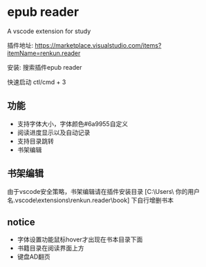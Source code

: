 # epub reader

A vscode extension for study

插件地址: https://marketplace.visualstudio.com/items?itemName=renkun.reader

安装: 搜索插件epub reader

快速启动 ctl/cmd + 3

## 功能

- 支持字体大小，字体颜色#6a9955自定义
- 阅读进度显示以及自动记录
- 支持目录跳转
- 书架编辑

## 书架编辑

由于vscode安全策略，书架编辑请在插件安装目录 [C:\Users\ 你的用户名\.vscode\extensions\renkun.reader\book] 下自行增删书本

## notice

- 字体设置功能鼠标hover才出现在书本目录下面
- 书籍目录在阅读界面上方
- 键盘AD翻页
